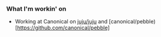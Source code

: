### What I'm workin' on

- Working at Canonical on [juju/juju](https://github.com/juju/juju) and [canonical/pebble)[https://github.com/canonical/pebble]
